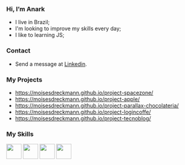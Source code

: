 ### Hi, I’m Anark 

* I live in Brazil;
* I'm looking to improve my skills every day;
* I like to learning JS;

### Contact

* Send a message at <a href="https://www.linkedin.com/in/mois%C3%A9s-d-245756219/" target="_blank">Linkedin</a>.

### My Projects

* https://moisesdreckmann.github.io/project-spacezone/
* https://moisesdreckmann.github.io/project-apple/
* https://moisesdreckmann.github.io/project-parallax-chocolateria/
* https://moisesdreckmann.github.io/project-logincoffe/
* https://moisesdreckmann.github.io/project-tecnoblog/

### My Skills

<div>
<img src="https://cdn.jsdelivr.net/gh/devicons/devicon/icons/css3/css3-original-wordmark.svg" width="40px" height="40px">
<img src="https://cdn.jsdelivr.net/gh/devicons/devicon/icons/html5/html5-original-wordmark.svg" width="40px" height="40px">
<img src="https://cdn.jsdelivr.net/gh/devicons/devicon/icons/git/git-original.svg" width="40px" height="40px">
<img src="https://cdn.jsdelivr.net/gh/devicons/devicon/icons/github/github-original.svg" width="40px" height="40px">


</div>
